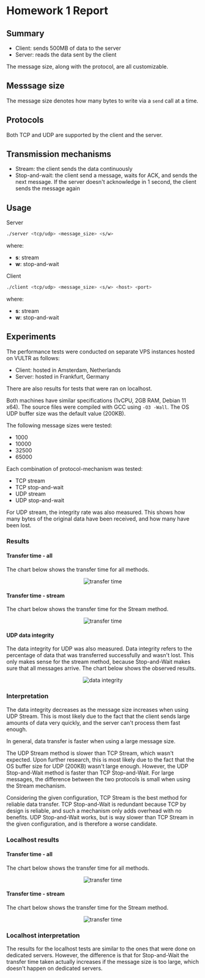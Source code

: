 # Homework 1 Report

## Summary

- Client: sends 500MB of data to the server
- Server: reads the data sent by the client

The message size, along with the protocol, are all customizable.

## Messsage size

The message size denotes how many bytes to write via a `send` call at a time.

## Protocols

Both TCP and UDP are supported by the client and the server.

## Transmission mechanisms

- Stream: the client sends the data continuously
- Stop-and-wait: the client send a message, waits for ACK, and sends the next message. If the server doesn't acknowledge in 1 second, the client sends the message again

## Usage

Server

```sh
./server <tcp/udp> <message_size> <s/w>
```

where:

- **s**: stream
- **w**: stop-and-wait

Client

```sh
./client <tcp/udp> <message_size> <s/w> <host> <port>
```

where:

- **s**: stream
- **w**: stop-and-wait

## Experiments

The performance tests were conducted on separate VPS instances hosted on VULTR as follows:

- Client: hosted in Amsterdam, Netherlands
- Server: hosted in Frankfurt, Germany

There are also results for tests that were ran on localhost.

Both machines have similar specifications (1vCPU, 2GB RAM, Debian 11 x64). The source files were compiled with GCC using `-O3 -Wall`. The OS UDP buffer size was the default value (200KB).

The following message sizes were tested:

- 1000
- 10000
- 32500
- 65000

Each combination of protocol-mechanism was tested:

- TCP stream
- TCP stop-and-wait
- UDP stream
- UDP stop-and-wait

For UDP stream, the integrity rate was also measured. This shows how many bytes of the original data have been received, and how many have been lost.

### Results

#### Transfer time - all

The chart below shows the transfer time for all methods.

<p align="center">
  <img src="results/transfer_all.png" alt="transfer time">
</p>

#### Transfer time - stream

The chart below shows the transfer time for the Stream method.

<p align="center">
  <img src="results/transfer_stream.png" alt="transfer time">
</p>

#### UDP data integrity

The data integrity for UDP was also measured. Data integrity refers to the percentage of data that was transferred successfully and wasn't lost. This only makes sense for the stream method, because Stop-and-Wait makes sure that all messages arrive. The chart below shows the observed results.

<p align="center">
  <img src="results/data_integrity.png" alt="data integrity">
</p>

### Interpretation

The data integrity decreases as the message size increases when using UDP Stream. This is most likely due to the fact that the client
sends large amounts of data very quickly, and the server can't process them fast enough.

In general, data transfer is faster when using a large message size.

The UDP Stream method is slower than TCP Stream, which wasn't expected. Upon further research, this is most likely due to the fact that
the OS buffer size for UDP (200KB) wasn't large enough. However, the UDP Stop-and-Wait method is faster than TCP Stop-and-Wait. For large messages, the difference between the two protocols is small when using the Stream mechanism.

Considering the given configuration, TCP Stream is the best method for reliable data transfer. TCP Stop-and-Wait is redundant because TCP by design is reliable, and such a mechanism only adds overhead with no benefits. UDP Stop-and-Wait works, but is way slower than TCP Stream in the given configuration, and is therefore a worse candidate.

### Localhost results

#### Transfer time - all

The chart below shows the transfer time for all methods.

<p align="center">
  <img src="results/local_transfer_all.png" alt="transfer time">
</p>

#### Transfer time - stream

The chart below shows the transfer time for the Stream method.

<p align="center">
  <img src="results/local_transfer_stream.png" alt="transfer time">
</p>

### Localhost interpretation

The results for the localhost tests are similar to the ones that were done on dedicated servers. However, the difference is that for Stop-and-Wait the transfer time taken actually increases if the message size is too large, which doesn't happen on dedicated servers.